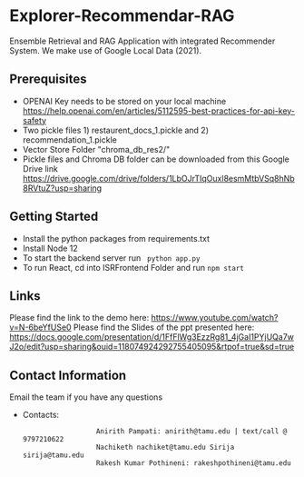 # Explorer-Recommendar-RAG
Ensemble Retrieval and RAG Application with integrated Recommender System. We make use of Google Local Data (2021).

## Prerequisites
* OPENAI Key needs to be stored on your local machine https://help.openai.com/en/articles/5112595-best-practices-for-api-key-safety
* Two pickle files 1) restaurent_docs_1.pickle and 2) recommendation_1.pickle
* Vector Store Folder "chroma_db_res2/"
* Pickle files and Chroma DB folder can be downloaded from this Google Drive link https://drive.google.com/drive/folders/1LbOJrTIqOuxl8esmMtbVSq8hNb8RVtuZ?usp=sharing


## Getting Started
* Install the python packages from requirements.txt
* Install Node 12
* To start the backend server run ``` python app.py```
* To run React, cd into ISRFrontend Folder and run ``` npm start ```

## Links

Please find the link to the demo here: https://www.youtube.com/watch?v=N-6beYfUSe0
Please find the Slides of the ppt presented here: https://docs.google.com/presentation/d/1FfFlWg3EzzRg81_4jGaI1PYjUQa7wJ2o/edit?usp=sharing&ouid=118074924292755405095&rtpof=true&sd=true

## Contact Information

Email the team if you have any questions

- Contacts:
                
                        Anirith Pampati: anirith@tamu.edu | text/call @ 9797210622
                        Nachiketh nachiket@tamu.edu Sirija sirija@tamu.edu
                        Rakesh Kumar Pothineni: rakeshpothineni@tamu.edu
